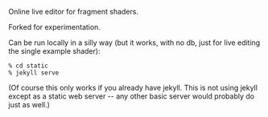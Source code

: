 Online live editor for fragment shaders.

Forked for experimentation.

Can be run locally in a silly way (but it works, with no db, just for live editing the single example shader):

    % cd static
    % jekyll serve

(Of course this only works if you already have jekyll. This is not using jekyll except as a static web server -- any other basic server would probably do just as well.)
